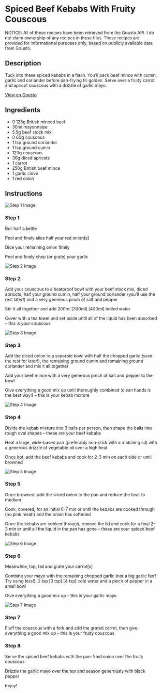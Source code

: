 # Spiced Beef Kebabs With Fruity Couscous

NOTICE: All of these recipes have been retrieved from the Gousto API. I do not claim ownership of any recipes in these files. These recipes are provided for informational purposes only, based on publicly available data from Gousto.

## Description

Tuck into these spiced kebabs in a flash. You’ll pack beef mince with cumin, garlic and coriander before pan-frying till golden. Serve over a fruity carrot and apricot couscous with a drizzle of garlic mayo.

[View on Gousto](https://www.gousto.co.uk/recipes/cookbook/spiced-beef-kebabs-with-couscous)

## Ingredients

- 0 125g British minced beef
- 30ml mayonnaise
- 5.5g beef stock mix
- 0 60g couscous
- 1 tsp ground coriander
- 1 tsp ground cumin
- 120g couscous
- 30g diced apricots
- 1 carrot
- 250g British beef mince
- 1 garlic clove
- 1 red onion

## Instructions

![Step 1 Image](https://production-media.gousto.co.uk/cms/recipe-step-image/step-1-1680046421999-x200.jpg)

### Step 1

Boil half a kettle

Peel and finely slice half your red onion[s]

Dice your remaining onion finely

Peel and finely chop (or grate) your garlic

![Step 2 Image](https://production-media.gousto.co.uk/cms/recipe-step-image/step-2-1680046426722-x200.jpg)

### Step 2

Add your couscous to a heatproof bowl with your beef stock mix, diced apricots, half your ground cumin, half your ground coriander (you'll use the rest later!) and a very generous pinch of salt and pepper

Stir it all together and add 200ml <span class="text-purple">[300ml]</span> <span class="text-danger">[400ml]</span> boiled water

Cover with a tea towel and set aside until all of the liquid has been absorbed – this is your couscous

![Step 3 Image](https://production-media.gousto.co.uk/cms/recipe-step-image/step-3-1680046432023-x200.jpg)

### Step 3

Add the diced onion to a separate bowl with half the chopped garlic (save the rest for later!), the remaining ground cumin and remaining ground coriander and mix it all together

Add your beef mince with a very generous pinch of salt and pepper to the bowl

Give everything a good mix up until thoroughly combined (clean hands is the best way!) – this is your kebab mixture

![Step 4 Image](https://production-media.gousto.co.uk/cms/recipe-step-image/step-4-1680046436111-x200.jpg)

### Step 4

Divide the kebab mixture into 3 balls per person, then shape the balls into rough oval shapes – these are your beef kebabs

Heat a large, wide-based pan (preferably non-stick with a matching lid) with a generous drizzle of vegetable oil over a high heat

Once hot, add the beef kebabs and cook for 2-3 min on each side or until browned

![Step 5 Image](https://production-media.gousto.co.uk/cms/recipe-step-image/step-5-1680046440703-x200.jpg)

### Step 5

Once browned, add the sliced onion to the pan and reduce the heat to medium

Cook, covered, for an initial 6-7 min or until the kebabs are cooked through (no pink meat!) and the onion has softened

Once the kebabs are cooked through, remove the lid and cook for a final 2-3 min or until all the liquid in the pan has gone – these are your spiced beef kebabs

![Step 6 Image](https://production-media.gousto.co.uk/cms/recipe-step-image/step-6-1680046445691-x200.jpg)

### Step 6

Meanwhile, top, tail and grate your carrot[s]

Combine your mayo with the remaining chopped garlic (not a big garlic fan? Try using less!), 2 tsp <span class="text-purple">[3 tsp]</span><span class="text-danger"> [4 tsp] </span>cold water and a pinch of pepper in a small bowl

Give everything a good mix up – this is your garlic mayo

![Step 7 Image](https://production-media.gousto.co.uk/cms/recipe-step-image/step-7-1680046449650-x200.jpg)

### Step 7

Fluff the couscous with a fork and add the grated carrot, then give everything a good mix up – this is your fruity couscous

### Step 8

Serve the spiced beef kebabs with the pan-fried onion over the fruity couscous

Drizzle the garlic mayo over the top and season generously with black pepper

Enjoy!

